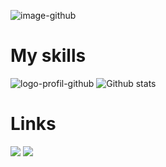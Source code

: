 

![image-github](https://user-images.githubusercontent.com/79690181/143508591-30628af0-9ae3-4cc4-b623-e08d0f8cd982.gif)


# My skills
![logo-profil-github](https://user-images.githubusercontent.com/79690181/142406791-d55d3538-de63-4191-9d6f-465a994be51e.png)
![Github stats](https://github-readme-stats.vercel.app/api?username=yourGithubUsername)

# Links
<img src="https://img.shields.io/twitter/url?style=social&url=https%3A%2F%2Ftwitter.com%2Fwildagsx"> <img src="https://img.shields.io/badge/linkedin--lightgrey?style=social&logo=linkedin">
